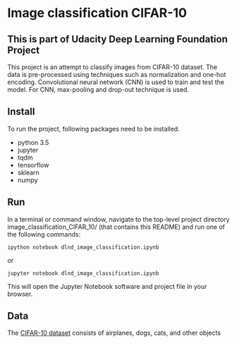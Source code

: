 # Image classification CIFAR-10

## This is part of Udacity Deep Learning Foundation Project

This project is an attempt to classify images from CIFAR-10 dataset.
The data is pre-processed using techniques such as normalization and one-hot encoding.
Convolutional neural network (CNN) is used to train and test the model.
For CNN, max-pooling and drop-out technique is used.

## Install

To run the project, following packages need to be installed. 
* python 3.5
* jupyter
* tqdm
* tensorflow
* sklearn
* numpy
 
## Run

In a terminal or command window, navigate to the top-level project directory image_classification_CIFAR_10/ (that contains this README) and run one of the following commands:

```ipython notebook dlnd_image_classification.ipynb```

or

```jupyter notebook dlnd_image_classification.ipynb```

This will open the Jupyter Notebook software and project file in your browser.

## Data

The [CIFAR-10 dataset](https://www.cs.toronto.edu/~kriz/cifar.html) consists of airplanes, dogs, cats, and other objects


